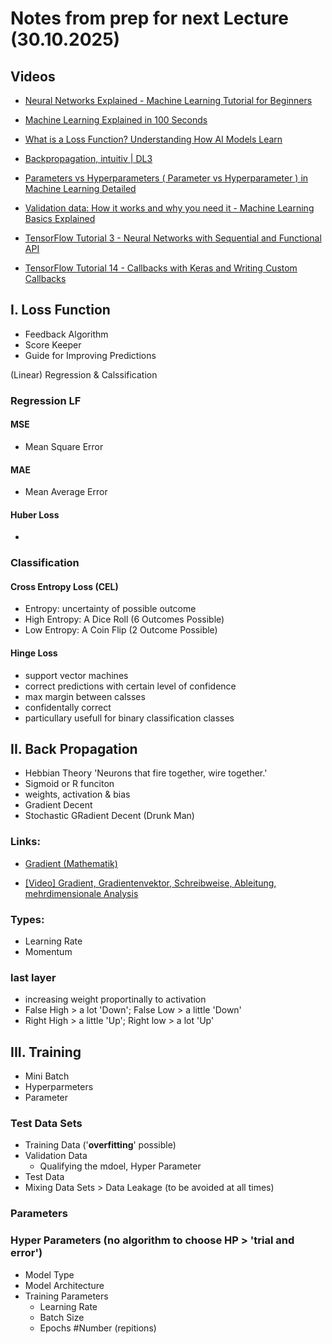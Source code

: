 # Notes from prep for next Lecture (30.10.2025)
## Videos

- [Neural Networks Explained - Machine Learning Tutorial for Beginners](https://www.youtube.com/watch?v=GvQwE2OhL8I)

- [Machine Learning Explained in 100 Seconds](https://www.youtube.com/watch?v=PeMlggyqz0Y)

- [What is a Loss Function? Understanding How AI Models Learn](https://www.youtube.com/watch?v=v_ueBW_5dLg)

- [Backpropagation, intuitiv | DL3](https://www.youtube.com/watch?v=Ilg3gGewQ5U&list=PLZHQObOWTQDNU6R1_67000Dx_ZCJB-3pi&index=6)

- [Parameters vs Hyperparameters ( Parameter vs Hyperparameter ) in Machine Learning Detailed](https://www.youtube.com/watch?v=32tNAhQ8x7M)

- [Validation data: How it works and why you need it - Machine Learning Basics Explained](https://www.youtube.com/watch?v=NPWlj9G1Si8)

- [TensorFlow Tutorial 3 - Neural Networks with Sequential and Functional API](https://www.youtube.com/watch?v=pAhPiF3yiXI&list=PLhhyoLH6IjfxVOdVC1P1L5z5azs0XjMsb&index=5)

- [TensorFlow Tutorial 14 - Callbacks with Keras and Writing Custom Callbacks](https://www.youtube.com/watch?v=WUzLJZCKNu4)

## I. Loss Function

- Feedback Algorithm
- Score Keeper
- Guide for Improving Predictions

(Linear) Regression & Calssification

### Regression LF

#### MSE
- Mean Square Error

#### MAE
- Mean Average Error

#### Huber Loss
- 

### Classification

#### Cross Entropy Loss (CEL)
- Entropy: uncertainty of possible outcome
- High Entropy: A Dice Roll (6 Outcomes Possible)
- Low Entropy: A Coin Flip (2 Outcome Possible)


#### Hinge Loss
- support vector machines
- correct predictions with certain level of confidence
- max margin between calsses
- confidentally correct
- particullary usefull for binary classification classes


## II. Back Propagation
- Hebbian Theory 'Neurons that fire together, wire together.'
- Sigmoid or R funciton
- weights, activation & bias
- Gradient Decent
- Stochastic GRadient Decent (Drunk Man)

### Links:
- [Gradient (Mathematik)](https://www.biancahoegel.de/mathe/operator/gradient.html)

- [[Video] Gradient, Gradientenvektor, Schreibweise, Ableitung, mehrdimensionale Analysis](https://www.youtube.com/watch?v=sDXlFuma7CY)

### Types:
- Learning Rate
- Momentum


### last layer

- increasing weight proportinally to activation
 - False High > a lot 'Down'; False Low > a little 'Down'
 - Right High > a little 'Up'; Right low > a lot 'Up'


## III. Training
- Mini Batch
- Hyperparmeters
- Parameter

### Test Data Sets
- Training Data ('**overfitting**' possible)
- Validation Data
    - Qualifying the mdoel, Hyper Parameter
- Test Data
- Mixing Data Sets > Data Leakage (to be avoided at all times)

### Parameters

### Hyper Parameters (no algorithm to choose HP > 'trial and error')
- Model Type
- Model Architecture
- Training Parameters
    - Learning Rate
    - Batch Size
    - Epochs #Number (repitions)
